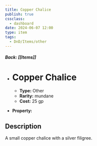 ```yaml
---
title: Copper Chalice
publish: true
cssclass:
  - dashboard
date: 2024-06-07 12:00
type: item
tags:
  - DnD/Items/other
---
```


##### Back: [[Items]]

- # Copper Chalice

    - **Type:** Other
    - **Rarity:** mundane
    - **Cost:** 25 gp
- **Property:** 



## Description 

A small copper chalice with a silver filigree.
